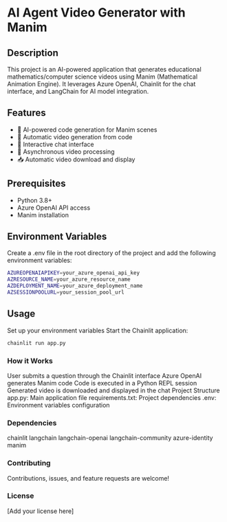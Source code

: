# AI Agent Video Generator with Manim

## Description
This project is an AI-powered application that generates educational mathematics/computer science videos using Manim (Mathematical Animation Engine). It leverages Azure OpenAI, Chainlit for the chat interface, and LangChain for AI model integration.

## Features
- 🤖 AI-powered code generation for Manim scenes
- 🎥 Automatic video generation from code
- 💬 Interactive chat interface
- 🔄 Asynchronous video processing
- 📥 Automatic video download and display

## Prerequisites
- Python 3.8+
- Azure OpenAI API access
- Manim installation

## Environment Variables
Create a .env file in the root directory of the project and add the following environment variables:
```bash
AZUREOPENAIAPIKEY=your_azure_openai_api_key
AZRESOURCE_NAME=your_azure_resource_name
AZDEPLOYMENT_NAME=your_azure_deployment_name
AZSESSIONPOOLURL=your_session_pool_url
```

## Usage
Set up your environment variables
Start the Chainlit application:
```bash
chainlit run app.py
```

### How it Works
User submits a question through the Chainlit interface
Azure OpenAI generates Manim code
Code is executed in a Python REPL session
Generated video is downloaded and displayed in the chat
Project Structure
app.py: Main application file
requirements.txt: Project dependencies
.env: Environment variables configuration

### Dependencies
chainlit
langchain
langchain-openai
langchain-community
azure-identity
manim

### Contributing
Contributions, issues, and feature requests are welcome!

### License
[Add your license here] 
